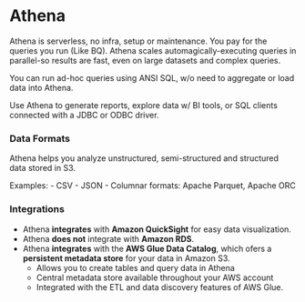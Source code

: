 # Athena

Athena is serverless, no infra, setup or maintenance. You pay for the queries you run (Like BQ). Athena scales automagically-executing queries in parallel-so results are fast, even on large datasets and complex queries.

You can run ad-hoc queries using ANSI SQL, w/o need to aggregate or load data into Athena.


Use Athena to generate reports, explore data w/ BI tools, or SQL clients connected with a JDBC or ODBC driver.

### Data Formats

Athena helps you analyze unstructured, semi-structured and structured data stored in S3. 

Examples:
    - CSV
    - JSON
    - Columnar formats: Apache Parquet, Apache ORC

### Integrations

- Athena **integrates** with **Amazon QuickSight** for easy data visualization.
- Athena **does not** integrate with **Amazon RDS**.
- Athena **integrates** with the **AWS Glue Data Catalog**, which ofers a **persistent metadata store** for your data in Amazon S3. 
    - Allows you to create tables and query data in Athena 
    - Central metadata store available throughout your AWS account
    - Integrated with the ETL and data discovery features of AWS Glue.

